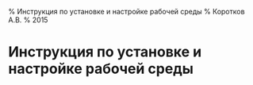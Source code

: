 % Инструкция по установке и настройке рабочей среды
% Коротков А.В.
% 2015

# Инструкция по установке и настройке рабочей среды #
